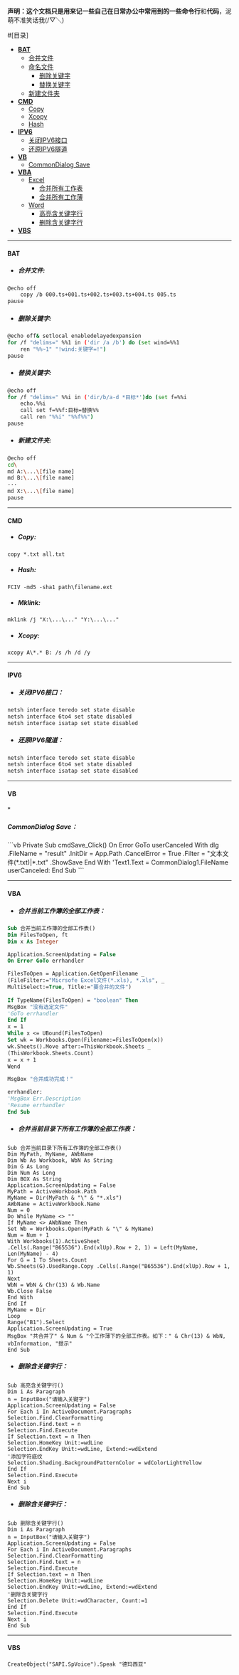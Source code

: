 **声明：**这个文档只是用来记一些自己在日常办公中常用到的一些**命令行**和**代码**，泥萌不准笑话我(/▽╲)

#[目录]

*	[**BAT**](#BAT)
	*	[合并文件](#Combine)
	*	[命名文件](#Delete)
		*	[删除关键字](#Delete)
		*	[替换关键字](#Replace)
	*	[新建文件夹](#Md)
*	[**CMD**](#CMD)
	*	[Copy](#Copy)
	*	[Xcopy](#Xcopy)
	*	[Hash](#Hash)
*	[**IPV6**](#IPV6)
	*	[关闭IPV6接口](#Clsipv6)
	*	[还原IPV6隧道](#Rstipv6)
*	[**VB**](#VB)
	*	[CommonDialog Save](#cmdSave)
*	[**VBA**](#VBA)
	*	[Excel](#CBAS)
		*	[合并所有工作表](#CBAS)
		*	[合并所有工作薄](#CBAF)
	*	[Word](#Hiline)
		*	[高亮含关键字行](#Hiline)
		*	[删除含关键字行](#Deline)
*	[**VBS**](#VBS)


---
<h4 id="BAT">BAT</h4>

*	<h5 id="Combine">合并文件:</h5>
```Bash
@echo off
	copy /b 000.ts+001.ts+002.ts+003.ts+004.ts 005.ts
pause
```  
*	<h5 id="Delete">删除关键字:</h5>
```Bash
@echo off& setlocal enabledelayedexpansion
for /f "delims=" %%1 in ('dir /a /b') do (set wind=%%1
	ren "%%~1" "!wind:关键字=!")
pause
```
*	<h5 id="Replace">替换关键字:</h5>
```Bash
@echo off
for /f "delims=" %%i in ('dir/b/a-d *目标*')do (set f=%%i
    echo.%%i
    call set f=%%f:目标=替换%%
    call ren "%%i" "%%f%%")
pause
```

*	<h5 id="Md">新建文件夹:</h5>
```Bash		
@echo off
cd\ 
md A:\...\[file name]
md B:\...\[file name]
···
md X:\...\[file name]
pause
```

---
<h4 id="CMD">CMD</h4>

*	<h5 id="Copy">Copy:</h5>
```CMD
copy *.txt all.txt
```
*	<h5 id="Hash">Hash:</h5>
```CMD
FCIV -md5 -sha1 path\filename.ext
```
*	<h5 id="Mklink">Mklink:</h5>
```CMD	
mklink /j "X:\...\..." "Y:\...\..."
```
*	<h5 id="Xcopy">Xcopy:</h5>
```CMD
xcopy A\*.* B: /s /h /d /y
```

---
<h4 id="IPV6">IPV6</h4>

*	<h5 id="Clsipv6">关闭IPV6接口：</h5>
```Bash
netsh interface teredo set state disable 
netsh interface 6to4 set state disabled 
netsh interface isatap set state disabled 
```
*	<h5 id="Rstipv6">还原IPV6隧道：</h5>
```Bash
netsh interface teredo set state disable 
netsh interface 6to4 set state disabled 
netsh interface isatap set state disabled 
```
---
<h4 id="VB">VB</h4>
*	<h5 id="cmdSave">CommonDialog Save：</h5>
```vb
Private Sub cmdSave_Click()
On Error GoTo userCanceled
    With dlg
        .FileName = "result"
        .InitDir = App.Path
        .CancelError = True
        .Filter = "文本文件(*.txt)|*.txt"
        .ShowSave
    End With
    'Text1.Text = CommonDialog1.FileName
userCanceled:
End Sub
```

---
<h4 id="VBA">VBA</h4>

*	<h5 id="CBAS">合并当前工作簿的全部工作表：</h5>
```vb
Sub 合并当前工作簿的全部工作表()
Dim FilesToOpen, ft
Dim x As Integer

Application.ScreenUpdating = False
On Error GoTo errhandler

FilesToOpen = Application.GetOpenFilename _
(FileFilter:="Micrsofe Excel文件(*.xls), *.xls", _
MultiSelect:=True, Title:="要合并的文件")
 
If TypeName(FilesToOpen) = "boolean" Then
MsgBox "没有选定文件"
'GoTo errhandler
End If
x = 1
While x <= UBound(FilesToOpen)
Set wk = Workbooks.Open(Filename:=FilesToOpen(x))
wk.Sheets().Move after:=ThisWorkbook.Sheets _
(ThisWorkbook.Sheets.Count)
x = x + 1
Wend

MsgBox "合并成功完成！"

errhandler:
'MsgBox Err.Description
'Resume errhandler
End Sub
```
*	<h5 id="CBAF">合并当前目录下所有工作簿的全部工作表：</h5>
```VB		
Sub 合并当前目录下所有工作簿的全部工作表()
Dim MyPath, MyName, AWbName
Dim Wb As Workbook, WbN As String
Dim G As Long
Dim Num As Long
Dim BOX As String
Application.ScreenUpdating = False
MyPath = ActiveWorkbook.Path
MyName = Dir(MyPath & "\" & "*.xls")
AWbName = ActiveWorkbook.Name
Num = 0
Do While MyName <> ""
If MyName <> AWbName Then
Set Wb = Workbooks.Open(MyPath & "\" & MyName)
Num = Num + 1
With Workbooks(1).ActiveSheet
.Cells(.Range("B65536").End(xlUp).Row + 2, 1) = Left(MyName, Len(MyName) - 4)
For G = 1 To Sheets.Count
Wb.Sheets(G).UsedRange.Copy .Cells(.Range("B65536").End(xlUp).Row + 1, 1)
Next
WbN = WbN & Chr(13) & Wb.Name
Wb.Close False
End With
End If
MyName = Dir
Loop
Range("B1").Select
Application.ScreenUpdating = True
MsgBox "共合并了" & Num & "个工作薄下的全部工作表。如下：" & Chr(13) & WbN, vbInformation, "提示"
End Sub
```
*	<h5 id="Hiline">删除含关键字行：</h5>
```VB
Sub 高亮含关键字行()
Dim i As Paragraph
n = InputBox("请输入关键字")
Application.ScreenUpdating = False
For Each i In ActiveDocument.Paragraphs
Selection.Find.ClearFormatting
Selection.Find.text = n
Selection.Find.Execute
If Selection.text = n Then
Selection.HomeKey Unit:=wdLine
Selection.EndKey Unit:=wdLine, Extend:=wdExtend
'添加字符底纹
Selection.Shading.BackgroundPatternColor = wdColorLightYellow
End If
Selection.Find.Execute
Next i
End Sub
```
*	<h5 id="Deline">删除含关键字行：</h5>
```VB	
Sub 删除含关键字行()
Dim i As Paragraph
n = InputBox("请输入关键字")
Application.ScreenUpdating = False
For Each i In ActiveDocument.Paragraphs
Selection.Find.ClearFormatting
Selection.Find.text = n
Selection.Find.Execute
If Selection.text = n Then
Selection.HomeKey Unit:=wdLine
Selection.EndKey Unit:=wdLine, Extend:=wdExtend
'删除含关键字行
Selection.Delete Unit:=wdCharacter, Count:=1
End If
Selection.Find.Execute
Next i
End Sub
```
---
<h4 id="VBS">VBS</h4>

```VBS
CreateObject("SAPI.SpVoice").Speak "德玛西亚"
```
